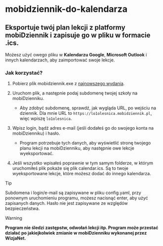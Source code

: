 # mobidziennik-do-kalendarza

## Eksportuje twój plan lekcji z platformy mobiDziennik i zapisuje go w pliku w formacie .ics.

Możesz użyć owego pliku w **Kalendarzu Google**, **Microsoft Outlook** i innych kalendarzach, aby zaimportować swoje lekcje.

### Jak korzystać?

1. Pobierz plik mobidziennik.exe z [najnowszego wydania](https://github.com/JakubKoralewski/mobidziennik-do-kalendarza/releases/latest).

2. Uruchom plik, a następnie podaj subdomenę twojej szkoły na mobiDzienniku.
   - Aby zdobyć subdomenę, sprawdź, jak wygląda URL, po wejściu na dziennik. Dla mnie URL to `https://lo1olesnica.mobidziennik.pl`, więc wpiszę `lo1olesnica`.

3. Wpisz login, bądź adres e-mail (jeśli dodałeś go do swojego konta na mobiDzienniku) i hasło.
   - Program potrzebuje tych danych, aby wyświetlić stronę twojego planu lekcji na mobiDzienniku, aby następnie owe lekcje wyeksportować.

4. Jeśli wszystko wpisałeś poprawnie w tym samym folderze, w którym uruchomiłeś plik pokaże się plik calendar.ics. Są to twoje wyeksportowane lekcje, które możesz dodać do innego kalendarza.

> [!TIP]
> Subdomena i login/e-mail są zapisywane w pliku config.yaml, przy ponownym uruchomieniu programu, możesz nacisnąć enter, aby użyć zapisanych danych. Hasło nie jest zapisywane ze względów bezpieczeństwa.


> [!WARNING]
> **Program nie śledzi zastępstw, odwołań lekcji itp. Program **może** przestać działać po jakiejkolwiek zmianie w mobiDzienniku wykonanej przez WizjaNet.**
